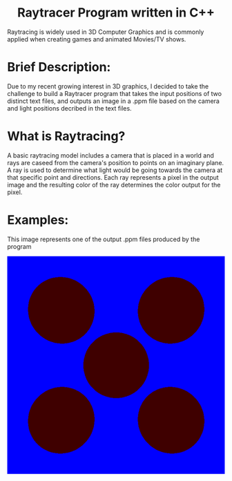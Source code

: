 <h1 align="center">Raytracer Program written in C++</h1>

Raytracing is widely used in 3D Computer Graphics and is commonly applied when creating games and animated Movies/TV shows.

<h1 align="left">Brief Description:</h1>
Due to my recent growing interest in 3D graphics, I decided to take the challenge to build a Raytracer program that takes the input positions of two distinct text files, and outputs an image in a .ppm file based on the camera and light positions decribed in the text files.

<h1 align="left">What is Raytracing?</h1>
A basic raytracing model includes a camera that is placed in a world and rays are caseed from the camera's position to points on an imaginary plane. A ray is used to determine what light would be going towards the camera at that specific point and directions. Each ray represents a pixel in the output image and the resulting color of the ray determines the color output for the pixel.

<h1 align="left">Examples:</h1>
This image represents one of the output .ppm files produced by the program
<p align="center"> </p>
<p align="center">
  <img src="https://github.com/yashcontractor/Raytracer/blob/main/test%20image%201.png" />
</p>
